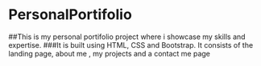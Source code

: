 # PersonalPortifolio
##This is my personal portifolio project where i showcase my skills and expertise.
###It is built using HTML, CSS and Bootstrap. It consists of the landing page, about me , my projects and a contact me page
